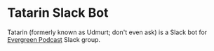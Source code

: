 # Tatarin Slack Bot

Tatarin (formerly known as Udmurt; don't even ask) is a Slack bot for [Evergreen Podcast](https://podtema.com) Slack group.
